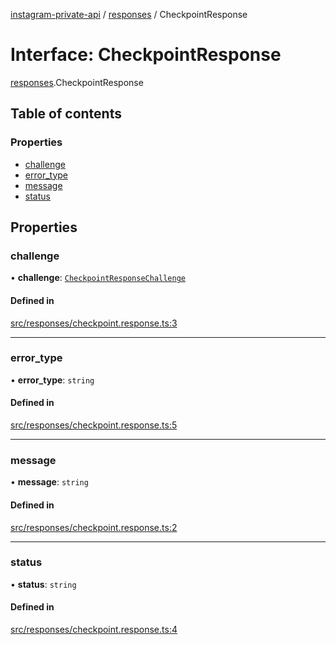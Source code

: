 [instagram-private-api](../../README.md) / [responses](../../modules/responses.md) / CheckpointResponse

# Interface: CheckpointResponse

[responses](../../modules/responses.md).CheckpointResponse

## Table of contents

### Properties

- [challenge](CheckpointResponse.md#challenge)
- [error\_type](CheckpointResponse.md#error_type)
- [message](CheckpointResponse.md#message)
- [status](CheckpointResponse.md#status)

## Properties

### challenge

• **challenge**: [`CheckpointResponseChallenge`](CheckpointResponseChallenge.md)

#### Defined in

[src/responses/checkpoint.response.ts:3](https://github.com/Nerixyz/instagram-private-api/blob/b3351b9/src/responses/checkpoint.response.ts#L3)

___

### error\_type

• **error\_type**: `string`

#### Defined in

[src/responses/checkpoint.response.ts:5](https://github.com/Nerixyz/instagram-private-api/blob/b3351b9/src/responses/checkpoint.response.ts#L5)

___

### message

• **message**: `string`

#### Defined in

[src/responses/checkpoint.response.ts:2](https://github.com/Nerixyz/instagram-private-api/blob/b3351b9/src/responses/checkpoint.response.ts#L2)

___

### status

• **status**: `string`

#### Defined in

[src/responses/checkpoint.response.ts:4](https://github.com/Nerixyz/instagram-private-api/blob/b3351b9/src/responses/checkpoint.response.ts#L4)
